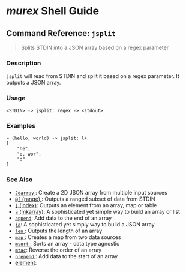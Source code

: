 # _murex_ Shell Guide

## Command Reference: `jsplit` 

> Splits STDIN into a JSON array based on a regex parameter

### Description

`jsplit` will read from STDIN and split it based on a regex parameter. It outputs a JSON array.

### Usage

    <STDIN> -> jsplit: regex -> <stdout>

### Examples

    » (hello, world) -> jsplit: l+ 
    [
        "he",
        "o, wor",
        "d"
    ]

### See Also

* [`2darray` ](../commands/2darray.md):
  Create a 2D JSON array from multiple input sources
* [`@[` (range) ](../commands/range.md):
  Outputs a ranged subset of data from STDIN
* [`[` (index)](../commands/index.md):
  Outputs an element from an array, map or table
* [`a` (mkarray)](../commands/a.md):
  A sophisticated yet simple way to build an array or list
* [`append`](../commands/append.md):
  Add data to the end of an array
* [`ja`](../commands/ja.md):
  A sophisticated yet simply way to build a JSON array
* [`len` ](../commands/len.md):
  Outputs the length of an array
* [`map` ](../commands/map.md):
  Creates a map from two data sources
* [`msort` ](../commands/msort.md):
  Sorts an array - data type agnostic
* [`mtac`](../commands/mtac.md):
  Reverse the order of an array
* [`prepend` ](../commands/prepend.md):
  Add data to the start of an array
* [element](../commands/element.md):
  